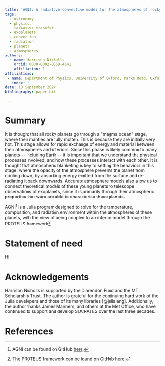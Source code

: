 ```yaml
---
title: 'AGNI: A radiative-convective model for the atmospheres of rocky planets'
tags:
  - astronomy
  - physics,
  - radiative transfer
  - exoplanets
  - convection
  - radiation
  - planets
  - atmospheres
authors:
  - name: Harrison Nicholls
    orcid: 0000-0002-8368-4641
    affiliation: 1
affiliations:
 - name: Department of Physics, University of Oxford, Parks Road, Oxford OX1 3PU, UK
   index: 1
date: 13 September 2024
bibliography: paper.bib

---
```


# Summary

It is thought that all rocky planets go through a "magma ocean" stage, where their mantles are fully molten. This is because they are initially very hot. This stage allows for rapid exchange of energy and material between their atmospheres and interiors. Since this phase is likely common to many planets -- including Earth -- it is important that we understand the physical processes involved, and how these processes interact with each other. It is thought that atmospheric blanketing is key to setting the behaviour in this stage: where the opacity of the atmosphere prevents the planet from cooling down, by absorbing energy emitted from the surface and re-radiating it back downwards. Accurate atmosphere models also allow us to connect theoretical models of these young planets to telescope observations of exoplanets, since it is primarily through their atmospheric properties that were are able to characterise these planets.

AGNI[^1] is a Julia program designed to solve for the temperature, composition, and radiation environment within the atmospheres of these planets, with the view of being coupled to an interior model through the PROTEUS framework[^2].

[^1]: AGNI can be found on GitHub [here](https://github.com/nichollsh/AGNI).
[^2]: The PROTEUS framework can be found on GitHub [here](https://github.com/FormingWorlds/PROTEUS).

# Statement of need

Hi

# Acknowledgements

Harrison Nicholls is supported by the Clarendon Fund and the MT Scholarship Trust.
The author is grateful for the continuing hard work of the Julia developers and those of its many libraries [@julialang].
Additionally, the author thanks James Manners, and others at the Met Office, who have continued to support and develop SOCRATES over the last three decades.

# References
